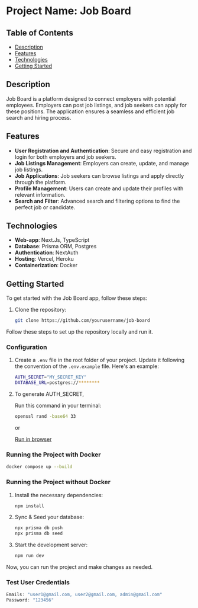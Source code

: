 # Project Name: Job Board


## Table of Contents

- [Description](#description)
- [Features](#features)
- [Technologies](#technologies)
- [Getting Started](#getting-started)


## Description

Job Board is a platform designed to connect employers with potential employees. Employers can post job listings, and job seekers can apply for these positions. The application ensures a seamless and efficient job search and hiring process.

## Features

- **User Registration and Authentication**: Secure and easy registration and login for both employers and job seekers.
- **Job Listings Management**: Employers can create, update, and manage job listings.
- **Job Applications**: Job seekers can browse listings and apply directly through the platform.
- **Profile Management**: Users can create and update their profiles with relevant information.
- **Search and Filter**: Advanced search and filtering options to find the perfect job or candidate.

## Technologies

- **Web-app**: Next.Js, TypeScript
- **Database**: Prisma ORM, Postgres
- **Authentication**: NextAuth
- **Hosting**: Vercel, Heroku
- **Containerization**: Docker

## Getting Started

To get started with the Job Board app, follow these steps:

1. Clone the repository:

   ```sh
   git clone https://github.com/yourusername/job-board
   ```

Follow these steps to set up the repository locally and run it.

### Configuration

1. Create a `.env` file in the root folder of your project. Update it following the convention of the `.env.example` file. Here's an example:

   ```bash
   AUTH_SECRET="MY_SECRET_KEY"
   DATABASE_URL=postgres://********
   ```

2. To generate AUTH_SECRET, 

   Run this command in your terminal:

   ```bash
   openssl rand -base64 33
   ```

   or

   [Run in browser](https://www.cryptool.org/en/cto/openssl/)

### Running the Project with Docker

```bash
docker compose up --build
```

### Running the Project without Docker

1. Install the necessary dependencies:
   ```bash
   npm install
   ```

2. Sync & Seed your database:

   ```bash
   npx prisma db push
   npx prisma db seed
   ```

3. Start the development server:

   ```bash
   npm run dev
   ```

Now, you can run the project and make changes as needed.

### Test User Credentials

```js
Emails: "user1@gmail.com, user2@gmail.com, admin@gmail.com"
Password: "123456" 
```
